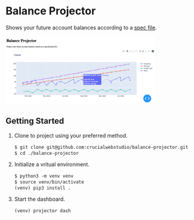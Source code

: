 # Balance Projector

Shows your future account balances according to a [spec file](balance-projector.dist.yml).

<img src="https://github.com/crucialwebstudio/balance-projector/blob/main/screenshot.png?raw=true" alt="Balance Projector" width="400"/>

## Getting Started

1. Clone to project using your preferred method.
   ```shell
   $ git clone git@github.com:crucialwebstudio/balance-projector.git
   $ cd ./balance-projector
   ```
2. Initialize a vritual environment.
   ```shell
   $ python3 -m venv venv
   $ source venv/bin/activate
   (venv) pip3 install .
   ```

3. Start the dashboard.
   ```shell
   (venv) projector dash
   ```